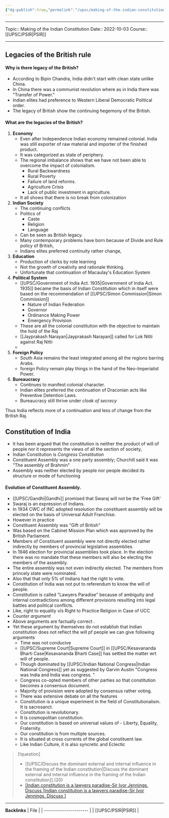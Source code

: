 ```yaml
---
{"dg-publish":true,"permalink":"/upsc/making-of-the-indian-constitution/"}
---
```


----
Topic:: Making of the Indian Constitution
Date:: 2022-10-03
Course:: [[UPSC/PSIR\|PSIR]] 

----
## Legacies of the British rule
#### Why is there legacy of the British?
- According to Bipin Chandra, India didn't start with clean state unlike China. 
- In China there was a communist revolution where as in India there was "Transfer of Power."
- Indian elites had preference to Western Liberal Democratic Political order.
- The legacy of British show the continuing hegemony of the British. 

#### What are the legacies of the British?
1. **Economy** 
   - Even after Independence Indian economy remained colonial. India was still exporter of raw material and importer of the finished product. 
   - It was categorized as state of periphery. 
   - The regional imbalance shows that we have not been able to overcome the impact of colonialism. 
      - Rural Backwardness 
      - Rural Poverty 
      - Failure of land reforms. 
      - Agriculture Crisis
      - Lack of public investment in agriculture. 
   - It all shows that there is no break from colonization 
2. **Indian Society**
   - The continuing conflicts
   - Politics of 
	   - Caste
	   - Religion 
	   - Language
	- Can be seen as  British legacy. 
	- Many contemporary problems have born because of Divide and Rule policy of British, 
	- Indians elites preferred continuity rather change, 
3. **Education** 
   - Production of clerks by rote learning
   - Not the growth of creativity and rationale thinking.
   - Unfortunate that continuation of Macaulay's Education System 
4. **Political System** 
   - [[UPSC/Government of India Act. 1935\|Government of India Act. 1935]] became the basis of Indian Constitution which in itself were based on the recommendation of [[UPSC/Simon Commission\|Simon Commission]] 
	   - Nature of Indian Federation 
	   - Governor 
	   - Ordinance Making Power 
	   - Emergency Provision 
   - These are all the colonial constitution with the objective to maintain the hold of the Raj 
   - [[Jayprakash Narayan\|Jayprakash Narayan]] called for Lok Nitti against Raj Nitti
   - 
5. **Foreign Policy**
   - South Asia remains the least integrated among all the regions barring Arabs. 
   - foreign Policy remain play things in the hand of the Neo-Imperialist Power. 
6. **Bureaucracy**
   - Continues to manifest colonial character. 
   - Indian elites preferred the continuation of Draconian acts like Preventive Detention Laws.
   - Bureaucracy still thrive under *cloak of secrecy*

Thus India reflects more of a continuation and less of change from the British Raj. 
## Constitution of India
 
- It has been argued that the constitution is neither the product of will of people nor it represents the views of all the section of society, 
- Indian Constitution is *Congress Constitution*
- Constituent Assembly was a one party assembly; Churchill said it was "The assembly of Brahmin"
- Assembly was neither elected by people nor people decided its structure or mode of functioning

#### Evolution of Constituent Assembly.
- [[UPSC/Gandhi\|Gandhi]] promised that Swaraj will not be the 'Free Gift'
- Swaraj is an expression of Indians. 
- In 1934 CWC of INC adopted resolution the constituent assembly will be elected on the basis of Universal Adult Franchise. 
- However in practice
- Constituent Assembly was "Gift of British"
- Was based on the Cabinet Mission Plan which was approved by the British Parliament. 
- Members of Constituent assembly were not directly elected rather indirectly by members of provincial legislative assemblies. 
- In 1946 election for provincial assemblies took place. In the election there was no mandate that these members will also be electing the members of the assembly.
- The entire assembly was not even indirectly elected. The members from princely state were nominated. 
- Also that that only 5% of Indians had the right to vote.
-  Constitution of India was not put to referendum to know the will of people.
- Constitution is called "Lawyers Paradise" because of ambiguity and internal contradictions among different provisions resulting into legal battles and political conflicts. 
- Like, right to equality v/s Right to Practice Religion in Case of UCC
- *Counter argument*
- Above arguments are factually correct . 
- Yet these argument by themselves do not establish that Indian constitution does not reflect the will pf people we can give following arguments
	- Time was not conducive
	- [[UPSC/Supreme Court\|Supreme Court]] in [[UPSC/Kesavananda Bharti Case\|Kesavananda Bharti Case]] has settled the matter wrt will of people. 
	- Though dominated by [[UPSC/Indian National Congress\|Indian National Congress]] yet as suggested by Garvin Austin "Congress was India and India was congress. "
	- Congress co-opted members of other parties so that constitution becomes a consensus document. 
	- Majority of provision were adopted by consensus rather voting. 
	- There was extensive debate on all the features
	- Constitution is a unique experiment in the field of Constitutionalism. It is sacrosanct. 
	- Constitution is revolutionary. 
	- It is cosmopolitan constitution.
	- Our constitution is based on universal values of - Liberty, Equality, Fraternity. 
	- Our constitution is from multiple sources. 
	- It is situated at cross currents of the global constituent law. 
	- Like Indian Culture, it is also syncretic and Eclectic 



>[!question]
>- [[UPSC/Discuss the dominant external and internal influence in the framing of the Indian constitution\|Discuss the dominant external and internal influence in the framing of the Indian constitution]].(20)
>- [[Indian constitution is a lawyers paradise-Sir Ivor Jennings. Discuss \|Indian constitution is a lawyers paradise-Sir Ivor Jennings. Discuss ]](10)




---
**Backlinks**
| File                   |
| ---------------------- |
| [[UPSC/PSIR\|PSIR]] |



